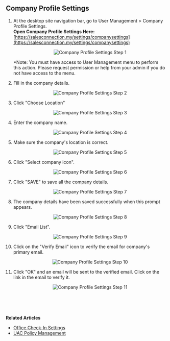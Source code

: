 ## Company Profile Settings

1. At the desktop site navigation bar, go to User Management > Company Profile Settings.<br>
   **Open Company Profile Settings Here:** [https://salesconnection.my/settings/companysettings](https://salesconnection.my/settings/companysettings)<br>

   <p align="center">
      <img src="img/Company_Profile_Settings_Step_1.png" alt="Company Profile Settings Step 1">
   </p>
     
   *Note: You must have access to User Management menu to perform this action. Please request permission or help from your admin if you do not have access to the menu.<br>
   
2. Fill in the company details.

   <p align="center">
      <img src="img/Company_Profile_Settings_Step_2.png" alt="Company Profile Settings Step 2">
   </p>
  
3. Click "Choose Location"

   <p align="center">
      <img src="img/Company_Profile_Settings_Step_3.png" alt="Company Profile Settings Step 3">
   </p>
  
4. Enter the company name.

   <p align="center">
      <img src="img/Company_Profile_Settings_Step_4.png" alt="Company Profile Settings Step 4">
   </p>
  
5. Make sure the company's location is correct.

   <p align="center">
      <img src="img/Company_Profile_Settings_Step_5.png" alt="Company Profile Settings Step 5">
   </p>
  
6. Click "Select company icon".

   <p align="center">
      <img src="img/Company_Profile_Settings_Step_6.png" alt="Company Profile Settings Step 6">
   </p>
  
7. Click "SAVE" to save all the company details.

   <p align="center">
      <img src="img/Company_Profile_Settings_Step_7.png" alt="Company Profile Settings Step 7">
   </p>
  
8. The company details have been saved successfully when this prompt appears.

   <p align="center">
      <img src="img/Company_Profile_Settings_Step_8.png" alt="Company Profile Settings Step 8">
   </p>
  
9. Click "Email List".

   <p align="center">
      <img src="img/Company_Profile_Settings_Step_9.png" alt="Company Profile Settings Step 9">
   </p>
  
10. Click on the "Verify Email" icon to verify the email for company's primary email.

    <p align="center">
       <img src="img/Company_Profile_Settings_Step_10.png" alt="Company Profile Settings Step 10">
    </p>
  
11. Click "OK" and an email will be sent to the verified email. Click on the link in the email to verify it.

    <p align="center">
       <img src="img/Company_Profile_Settings_Step_11.png" alt="Company Profile Settings Step 11">
    </p>
   <br><br><br>

**Related Articles**
- [Office Check-In Settings](Office_Check_In_Settings.md)
- [UAC Policy Management](UAC_Policy_Management.md)


